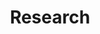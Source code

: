 ---
title: "Research"
layout: research
username: admin
design:
  spacing: "3rem"
bio:
  button:
    text: Download CV
    url: uploads/Kalvik_Jakkala.pdf
---